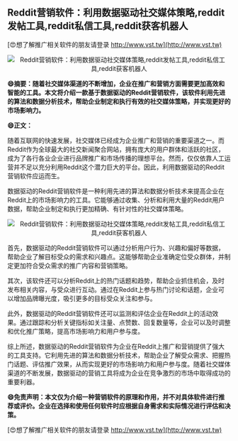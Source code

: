 ## **Reddit营销软件：利用数据驱动社交媒体策略,reddit发帖工具,reddit私信工具,reddit获客机器人**

[😍想了解推广相关软件的朋友请登录 http://www.vst.tw](http://www.vst.tw)

 <center><img src="https://vst.tw/MP4/tuiguang/png/8.png" alt="Reddit营销软件：利用数据驱动社交媒体策略,reddit发帖工具,reddit私信工具,reddit获客机器人"></center>

**😄摘要：随着社交媒体渠道的不断增加，企业在推广和营销方面需要更加高效和智能的工具。本文将介绍一款基于数据驱动的Reddit营销软件，该软件利用先进的算法和数据分析技术，帮助企业制定和执行有效的社交媒体策略，并实现更好的市场影响力。**

**😄正文：**

随着互联网的快速发展，社交媒体已经成为企业推广和营销的重要渠道之一。而Reddit作为全球最大的社交新闻聚合网站，拥有庞大的用户群体和活跃的社区，成为了各行各业企业进行品牌推广和市场传播的理想平台。然而，仅仅依靠人工运营并不足以充分利用Reddit这个潜力巨大的平台。因此，利用数据驱动的Reddit营销软件应运而生。

数据驱动的Reddit营销软件是一种利用先进的算法和数据分析技术来提高企业在Reddit上的市场影响力的工具。它能够通过收集、分析和利用大量的Reddit用户数据，帮助企业制定和执行更加精确、有针对性的社交媒体策略。

 <center><img src="https://vst.tw/MP4/tuiguang/png/1.png" alt="Reddit营销软件：利用数据驱动社交媒体策略,reddit发帖工具,reddit私信工具,reddit获客机器人"></center>

首先，数据驱动的Reddit营销软件可以通过分析用户行为、兴趣和偏好等数据，帮助企业了解目标受众的需求和兴趣点。这能够帮助企业准确定位受众群体，并制定更加符合受众需求的推广内容和营销策略。

其次，该软件还可以分析Reddit上的热门话题和趋势，帮助企业抓住机会，及时发布相关内容，与受众进行互动。通过在Reddit上参与热门讨论和话题，企业可以增加品牌曝光度，吸引更多的目标受众关注和参与。

此外，数据驱动的Reddit营销软件还可以监测和评估企业在Reddit上的活动效果。通过跟踪和分析关键指标如关注量、点赞数、回复数量等，企业可以及时调整和优化推广策略，提高市场影响力和用户参与度。

综上所述，数据驱动的Reddit营销软件为企业在Reddit上推广和营销提供了强大的工具支持。它利用先进的算法和数据分析技术，帮助企业了解受众需求、把握热门话题、评估推广效果，从而实现更好的市场影响力和用户参与度。随着社交媒体渠道的不断发展，数据驱动的营销工具将成为企业在竞争激烈的市场中取得成功的重要利器。

**😄免责声明：本文仅为介绍一种营销软件的原理和作用，并不对具体软件进行推荐或评价。企业在选择和使用任何软件时应根据自身需求和实际情况进行评估和决策。**

[😍想了解推广相关软件的朋友请登录 http://www.vst.tw](http://www.vst.tw)



